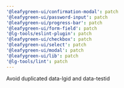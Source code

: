 ```yaml
---
'@leafygreen-ui/confirmation-modal': patch
'@leafygreen-ui/password-input': patch
'@leafygreen-ui/progress-bar': patch
'@leafygreen-ui/form-field': patch
'@lg-tools/eslint-plugin': patch
'@leafygreen-ui/checkbox': patch
'@leafygreen-ui/select': patch
'@leafygreen-ui/modal': patch
'@leafygreen-ui/lib': patch
'@lg-tools/lint': patch
---
```


Avoid duplicated data-lgid and data-testid
